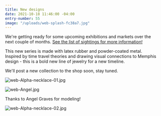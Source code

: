 ```yaml
---
title: New designs
date: 2021-10-18 11:46:00 -04:00
entry-number: 55
image: "/uploads/web-splash-fc38a7.jpg"
---
```


We're getting ready for some upcoming exhibitions and markets over the next couple of months.  [See the list of sightings for more information!](https://ancienttruthinvestigators.com/sightings/)

This new series is made with latex rubber and powder-coated metal. Inspired by time travel theories and drawing visual connections to Memphis design - this is a bold new line of jewelry for a new timeline. 

We'll post a new collection to the shop soon, stay tuned.

![web-Alpha-necklace-01.jpg](/uploads/web-Alpha-necklace-01.jpg)

![web-Angel.jpg](/uploads/web-Angel.jpg)

Thanks to Angel Graves for modeling!

![web-Alpha-necklace-02.jpg](/uploads/web-Alpha-necklace-02.jpg)
